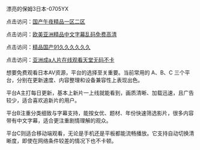 
漂亮的保姆3日本-0705YX

点击访问：<a href="https://gsd-agv.pages.dev/">国产午夜精品一区二区</a>

点击访问：<a href="https://gda-c7m.pages.dev/">欧美亚洲精品中文字幕乱码免费高清</a>

点击访问：<a href="https://tfda.pages.dev/">精品国产91久久久久久久</a>

点击访问：<a href="https://bsdf-5f5.pages.dev/">亚洲成a人片在线观看天堂无码不卡</a>

想要免费观看日本AV资源，平台的选择至关重要。当前常用的 A、B、C 三个平台，分别在更新速度、内容整理和设备兼容性上表现出色。

平台A主打每日更新，基本上新片一上线就能看到，画质清晰、加载迅速，且广告较少，适合喜欢追新片的用户。

平台B注重分类细致与字幕支持，能按女优、题材、年份快速筛选影片，很多内容带有中文字幕，适合更注重剧情理解的观众。

平台C则适合移动端观看，无论是手机还是平板都能流畅播放。它支持自动切换清晰度，即使在网络条件较差的情况下也不卡顿。

<span style="display:none;">[Canonical link](https://github.com/chin20250705/so102）</span>
